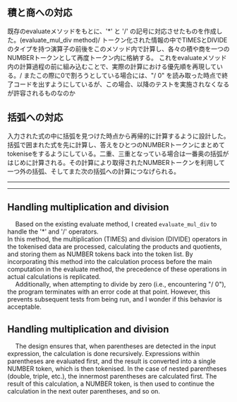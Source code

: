## 積と商への対応
既存のevaluateメソッドをもとに、'*' と '/' の記号に対応させたものを作成した。(evaluate_mul_div method)/
トークン化された情報の中でTIMESとDIVIDEのタイプを持つ演算子の前後をこのメソッド内で計算し、各々の積や商を一つのNUMBERトークンとして再度トークン内に格納する。
これをevaluateメソッド内の計算過程の前に組み込むことで、実際の計算における優先順を再現している。/
またこの際に0で割ろうとしている場合には、"/ 0" を読み取った時点で終了コードを出すようにしているが、この場合、以降のテストを実施されなくなるが許容されるものなのか

## 括弧への対応
入力された式の中に括弧を見つけた時点から再帰的に計算するように設計した。\
括弧で囲まれた式を先に計算し、答えをひとつのNUMBERトークンにまとめてtokeniseをするようにしている。二重、三重となっている場合は一番奥の括弧がはじめに計算される。その計算により取得されたNUMBERトークンを利用して一つ外の括弧、そしてまた次の括弧への計算につなげられる。

---
---

## Handling multiplication and division
&emsp; Based on the existing evaluate method, I created `evaluate_mul_div` to handle the '*' and '/' operators.\
In this method, the multiplication (TIMES) and division (DIVIDE) operators in the tokenised data are processed, calculating the products and quotients, and storing them as NUMBER tokens back into the token list. By incorporating this method into the calculation process before the main computation in the evaluate method, the precedence of these operations in actual calculations is replicated.\
&emsp; Additionally, when attempting to divide by zero (i.e., encountering "/ 0"), the program terminates with an error code at that point. However, this prevents subsequent tests from being run, and I wonder if this behavior is acceptable.

## Handling multiplication and division
&emsp; The design ensures that, when parentheses are detected in the input expression, the calculation is done recursively. 
Expressions within parentheses are evaluated first, and the result is converted into a single NUMBER token, which is then tokenised. In the case of nested parentheses (double, triple, etc.), the innermost parentheses are calculated first. The result of this calculation, a NUMBER token, is then used to continue the calculation in the next outer parentheses, and so on.
